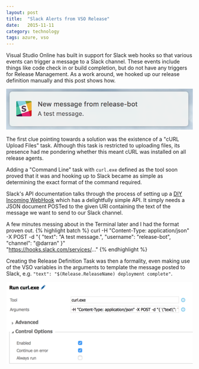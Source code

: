 ```yaml
---
layout: post
title:  "Slack Alerts from VSO Release"
date:   2015-11-11
category: technology
tags: azure, vso
---
```

Visual Studio Online has built in support for Slack web hooks so that
various events can trigger a message to a Slack channel. These events
include things like code check in or build completion, but do not have
any triggers for Release Management. As a work around, we hooked up our
release definition manually and this post shows how.

![](/img/slackmessage.png)

<!-- more -->

The first clue pointing towards a solution was the existence of a
"cURL Upload Files" task. Although this task is restricted to uploading
files, its presence had me pondering whether this meant cURL was
installed on all release agents.

Adding a "Command Line" task with `curl.exe` defined as the tool soon
proved that it was and hooking up to Slack became as simple as
determining the exact format of the command required.

Slack's API documentation talks through the process of setting up
a [DIY Incoming WebHook](https://api.slack.com/incoming-webhooks)
which has a delightfully simple API. It simply needs a JSON document
POSTed to the given URI containing the text of the message we want
to send to our Slack channel.

A few minutes messing about in the Terminal later and I had the format
proven out.
{% highlight batch %}
curl -H "Content-Type: application/json" \
	 -X POST -d "{ \"text\": \"A test message.\", \"username\": \"release-bot\", \"channel\": \"@darran\" }" \
	 "https://hooks.slack.com/services/..."
{% endhighlight %}

Creating the Release Definition Task was then a formality, even making
use of the VSO variables in the arguments to template the message
posted to Slack, e.g. `"text": "$(Release.ReleaseName) deployment
complete"`.

![](/img/slackcurltask.png)